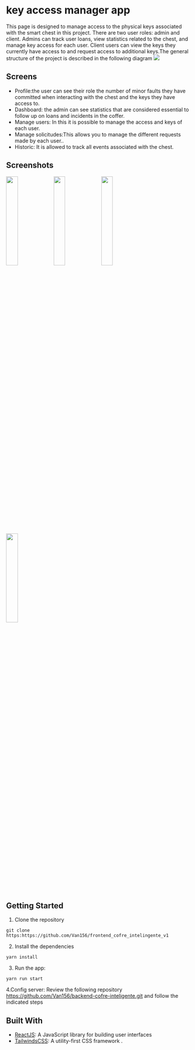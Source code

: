 # key access manager app

This page is designed to manage access to the physical keys associated with the smart chest in this project. There are two user roles: admin and client. Admins can track user loans, view statistics related to the chest, and manage key access for each user. Client users can view the keys they currently have access to and request access to additional keys.The general structure of the project is described in the following diagram
<img src="https://drive.google.com/uc?export=view&id=1h0Rjqo1vD8ODDTNt0Ery8PJr528rasi4"/>
## Screens

- Profile:the user can see their role the number of minor faults they have committed when interacting with the chest and the keys they have access to.
- Dashboard: the admin can see statistics that are considered essential to follow up on loans and incidents in the coffer.
- Manage users: In this it is possible to manage the access and keys of each user.
- Manage solicitudes:This allows you to manage the different requests made by each user.. 
- Historic: It is allowed to track all events associated with the chest. 



## Screenshots
<p float="center">  
  <img src="https://drive.google.com/uc?export=view&id=1D0Pdn1A4RinNslHCMGbJNxbOl8jmhvh6" width="25%" />
  <img src="https://drive.google.com/uc?export=view&id=1CucVErC_OoSwBr4jDyn7_u9uqQrGW7sh" width="25%" />
  <img src="https://drive.google.com/uc?export=view&id=1VYBFq5FKmz_brA81TSq5i6YhQvd7zu8V" width="25%" />
<img src="https://drive.google.com/uc?export=view&id=1n5MhBxTHTJawzJxVkRFZOQZZQ-e1ztUY" width="25%" />

</p>

## Getting Started

1. Clone the repository

```
git clone https:https://github.com/Van156/frontend_cofre_intelingente_v1
```

2. Install the dependencies

```
yarn install
```

3. Run the app:

```
yarn run start
```
4.Config server:
Review the following repository https://github.com/Van156/backend-cofre-inteligente.git and follow the indicated steps


## Built With

- [ReactJS](https://reactjs.org/): A JavaScript library for building user interfaces
- [TailwindsCSS](https://tailwindcss.com/): A utility-first CSS framework .
